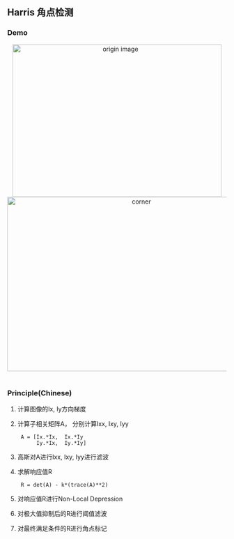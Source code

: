 ## Harris 角点检测


### Demo

<div align="center">
  <img src="https://github.com/liziniu/cvpr_2018_spring/blob/master/Harris%20Corner%20Detection/img/pic.png"  height="350" width="480" title="origin image">
  
  <img src="https://github.com/liziniu/cvpr_2018_spring/blob/master/Harris%20Corner%20Detection/img/corners.png" height="400" width="600" title="corner">
</div>
  

### Principle(Chinese)

1. 计算图像的Ix, Iy方向梯度


2. 计算子相关矩阵A， 分别计算Ixx, Ixy, Iyy
    
    	A = [Ix.*Ix,  Ix.*Iy
             Iy.*Ix,  Iy.*Iy]
             
3. 高斯对A进行Ixx, Ixy, Iyy进行滤波


4. 求解响应值R

		R = det(A) - k*(trace(A)**2)
		
5. 对响应值R进行Non-Local Depression

6. 对极大值抑制后的R进行阈值滤波

7. 对最终满足条件的R进行角点标记
